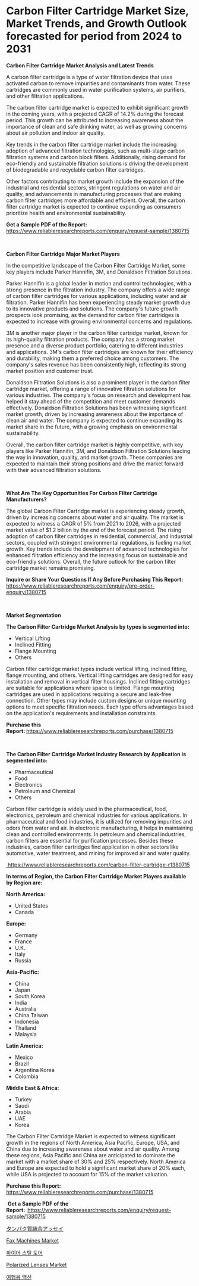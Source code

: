 <p><h1>Carbon Filter Cartridge Market Size, Market Trends, and Growth Outlook forecasted for period from 2024 to 2031</h1></p><p><strong>Carbon Filter Cartridge Market Analysis and Latest Trends</strong></p>
<p><p>A carbon filter cartridge is a type of water filtration device that uses activated carbon to remove impurities and contaminants from water. These cartridges are commonly used in water purification systems, air purifiers, and other filtration applications.</p><p>The carbon filter cartridge market is expected to exhibit significant growth in the coming years, with a projected CAGR of 14.2% during the forecast period. This growth can be attributed to increasing awareness about the importance of clean and safe drinking water, as well as growing concerns about air pollution and indoor air quality.</p><p>Key trends in the carbon filter cartridge market include the increasing adoption of advanced filtration technologies, such as multi-stage carbon filtration systems and carbon block filters. Additionally, rising demand for eco-friendly and sustainable filtration solutions is driving the development of biodegradable and recyclable carbon filter cartridges.</p><p>Other factors contributing to market growth include the expansion of the industrial and residential sectors, stringent regulations on water and air quality, and advancements in manufacturing processes that are making carbon filter cartridges more affordable and efficient. Overall, the carbon filter cartridge market is expected to continue expanding as consumers prioritize health and environmental sustainability.</p></p>
<p><strong>Get a Sample PDF of the Report:&nbsp;</strong> <a href="https://www.reliableresearchreports.com/enquiry/request-sample/1380715">https://www.reliableresearchreports.com/enquiry/request-sample/1380715</a></p>
<p>&nbsp;</p>
<p><strong>Carbon Filter Cartridge Major Market Players</strong></p>
<p><p>In the competitive landscape of the Carbon Filter Cartridge Market, some key players include Parker Hannifin, 3M, and Donaldson Filtration Solutions. </p><p>Parker Hannifin is a global leader in motion and control technologies, with a strong presence in the filtration industry. The company offers a wide range of carbon filter cartridges for various applications, including water and air filtration. Parker Hannifin has been experiencing steady market growth due to its innovative products and solutions. The company's future growth prospects look promising, as the demand for carbon filter cartridges is expected to increase with growing environmental concerns and regulations.</p><p>3M is another major player in the carbon filter cartridge market, known for its high-quality filtration products. The company has a strong market presence and a diverse product portfolio, catering to different industries and applications. 3M's carbon filter cartridges are known for their efficiency and durability, making them a preferred choice among customers. The company's sales revenue has been consistently high, reflecting its strong market position and customer trust.</p><p>Donaldson Filtration Solutions is also a prominent player in the carbon filter cartridge market, offering a range of innovative filtration solutions for various industries. The company's focus on research and development has helped it stay ahead of the competition and meet customer demands effectively. Donaldson Filtration Solutions has been witnessing significant market growth, driven by increasing awareness about the importance of clean air and water. The company is expected to continue expanding its market share in the future, with a growing emphasis on environmental sustainability.</p><p>Overall, the carbon filter cartridge market is highly competitive, with key players like Parker Hannifin, 3M, and Donaldson Filtration Solutions leading the way in innovation, quality, and market growth. These companies are expected to maintain their strong positions and drive the market forward with their advanced filtration solutions.</p></p>
<p>&nbsp;</p>
<p><strong>What Are The Key Opportunities For Carbon Filter Cartridge Manufacturers?</strong></p>
<p><p>The global Carbon Filter Cartridge market is experiencing steady growth, driven by increasing concerns about water and air quality. The market is expected to witness a CAGR of 5% from 2021 to 2026, with a projected market value of $1.2 billion by the end of the forecast period. The rising adoption of carbon filter cartridges in residential, commercial, and industrial sectors, coupled with stringent environmental regulations, is fueling market growth. Key trends include the development of advanced technologies for enhanced filtration efficiency and the increasing focus on sustainable and eco-friendly solutions. Overall, the future outlook for the carbon filter cartridge market remains promising.</p></p>
<p><strong>Inquire or Share Your Questions If Any Before Purchasing This Report:</strong> <a href="https://www.reliableresearchreports.com/enquiry/pre-order-enquiry/1380715">https://www.reliableresearchreports.com/enquiry/pre-order-enquiry/1380715</a></p>
<p>&nbsp;</p>
<p><strong>Market Segmentation</strong></p>
<p><strong>The Carbon Filter Cartridge Market Analysis by types is segmented into:</strong></p>
<p><ul><li>Vertical Lifting</li><li>Inclined Fitting</li><li>Flange Mounting</li><li>Others</li></ul></p>
<p><p>Carbon filter cartridge market types include vertical lifting, inclined fitting, flange mounting, and others. Vertical lifting cartridges are designed for easy installation and removal in vertical filter housings. Inclined fitting cartridges are suitable for applications where space is limited. Flange mounting cartridges are used in applications requiring a secure and leak-free connection. Other types may include custom designs or unique mounting options to meet specific filtration needs. Each type offers advantages based on the application's requirements and installation constraints.</p></p>
<p><strong>Purchase this Report:&nbsp;</strong><a href="https://www.reliableresearchreports.com/purchase/1380715">https://www.reliableresearchreports.com/purchase/1380715</a></p>
<p>&nbsp;</p>
<p><strong>The Carbon Filter Cartridge Market Industry Research by Application is segmented into:</strong></p>
<p><ul><li>Pharmaceutical</li><li>Food</li><li>Electronics</li><li>Petroleum and Chemical</li><li>Others</li></ul></p>
<p><p>Carbon filter cartridge is widely used in the pharmaceutical, food, electronics, petroleum and chemical industries for various applications. In pharmaceutical and food industries, it is utilized for removing impurities and odors from water and air. In electronic manufacturing, it helps in maintaining clean and controlled environments. In petroleum and chemical industries, carbon filters are essential for purification processes. Besides these industries, carbon filter cartridges find application in other sectors like automotive, water treatment, and mining for improved air and water quality.</p></p>
<p><a href="https://www.reliableresearchreports.com/carbon-filter-cartridge-r1380715">&nbsp;https://www.reliableresearchreports.com/carbon-filter-cartridge-r1380715</a></p>
<p><strong>In terms of Region, the Carbon Filter Cartridge Market Players available by Region are:</strong></p>
<p>
    <p> <strong> North America: </strong>
        <ul>
            <li>United States</li>
            <li>Canada</li>
        </ul>
        </p> 
    <p> <strong> Europe: </strong>
        <ul>
            <li>Germany</li>
            <li>France</li>
            <li>U.K.</li>
            <li>Italy</li>
            <li>Russia</li>
        </ul>
        </p> 
    <p> <strong> Asia-Pacific: </strong>
        <ul>
            <li>China</li>
            <li>Japan</li>
            <li>South Korea</li>
            <li>India</li>
            <li>Australia</li>
            <li>China Taiwan</li>
            <li>Indonesia</li>
            <li>Thailand</li>
            <li>Malaysia</li>
        </ul>
        </p> 
    <p> <strong> Latin America: </strong>
        <ul>
            <li>Mexico</li>
            <li>Brazil</li>
            <li>Argentina Korea</li>
            <li>Colombia</li>
        </ul>
        </p> 
    <p> <strong> Middle East & Africa: </strong>
        <ul>
            <li>Turkey</li>
            <li>Saudi</li>
            <li>Arabia</li>
            <li>UAE</li>
            <li>Korea</li>
        </ul>
    </p>
    </p>
<p><p>The Carbon Filter Cartridge Market is expected to witness significant growth in the regions of North America, Asia Pacific, Europe, USA, and China due to increasing awareness about water and air quality. Among these regions, Asia Pacific and China are anticipated to dominate the market with a market share of 30% and 25% respectively. North America and Europe are expected to hold a significant market share of 20% each, while USA is projected to account for 15% of the market valuation.</p></p>
<p><strong>Purchase this Report: </strong><a href="https://www.reliableresearchreports.com/purchase/1380715">https://www.reliableresearchreports.com/purchase/1380715</a></p>
<p>&nbsp;<strong>Get a Sample PDF of the Report:&nbsp;&nbsp;</strong><a href="https://www.reliableresearchreports.com/enquiry/request-sample/1380715">https://www.reliableresearchreports.com/enquiry/request-sample/1380715</a></p>
<p><strong></strong></p>
<p><p><a href="https://github.com/EthanMorar2011/Market-Research-Report-List-1/blob/main/877833535642.md">タンパク質結合アッセイ</a></p><p><a href="https://github.com/jhcraigie/Market-Research-Report-List-3/blob/main/fax-machines-market.md">Fax Machines Market</a></p><p><a href="https://github.com/WilburKihn5676/Market-Research-Report-List-1/blob/main/375849332639.md">파이어 스틸 도어</a></p><p><a href="https://issuu.com/reportprime-2/docs/polarized-lenses-market-size-2030.pptx">Polarized Lenses Market</a></p><p><a href="https://github.com/vseigx30c9a1j/Market-Research-Report-List-1/blob/main/742943332638.md">여행용 백신</a></p></p>